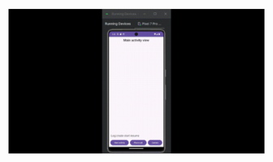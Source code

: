 ![demonstration](https://github.com/ArtHazy/Android-Lab-11-Intent-activity-call/blob/master/Lab-11-demo.gif)
